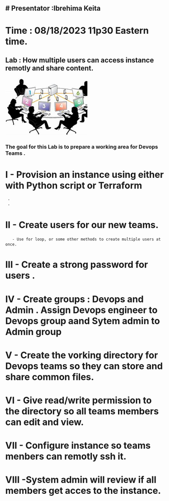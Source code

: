
## # Presentator  :Ibrehima Keita 
# Time : 08/18/2023 11p30 Eastern time.
## Lab : How multiple users can access instance remotly and share content.

![users](download.jpg)
### The goal for this Lab is to prepare a working area for Devops Teams .
# I - Provision an instance using either with Python script or Terraform 
     - 
     - 
# II - Create users for our new teams.
       - Use for loop, or some other methods to create multiple users at once.
# III - Create a strong password for users .
# IV  - Create groups : Devops and Admin . Assign Devops engineer to Devops group aand Sytem admin to Admin group 
# V - Create the vorking directory for Devops teams so they can store and share common files.
# VI - Give read/write permission to the directory so all teams members can edit and view.
# VII - Configure instance  so teams menbers can remotly ssh it.
# VIII -System admin will review if all members get acces to the instance.
